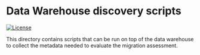 # Data Warehouse discovery scripts
[![License](https://img.shields.io/badge/License-Apache_2.0-blue.svg)](https://opensource.org/licenses/Apache-2.0)

This directory contains scripts that can be run on top of the data warehouse to 
collect the metadata needed to evaluate the migration assessment.